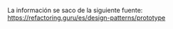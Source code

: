 La información se saco de la siguiente fuente:
https://refactoring.guru/es/design-patterns/prototype
